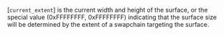 [`current_extent`] is the current width and height of the surface, or
the special value (0xFFFFFFFF, 0xFFFFFFFF) indicating that the
surface size will be determined by the extent of a swapchain targeting
the surface.